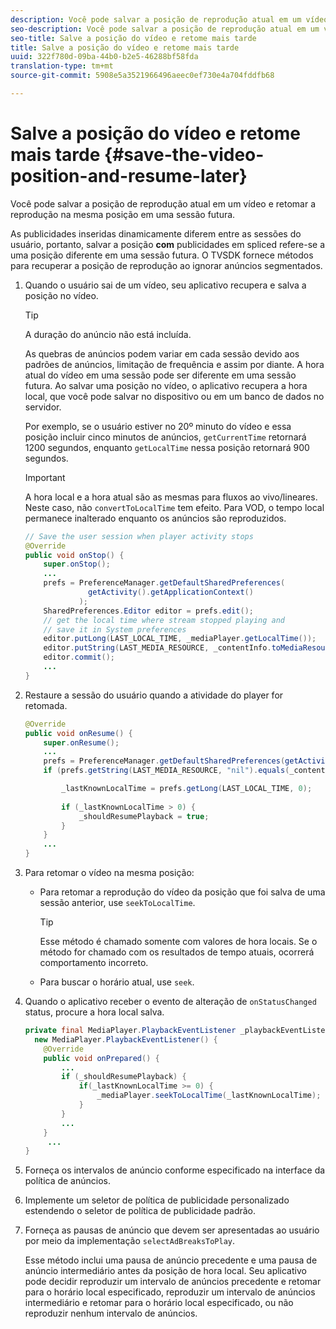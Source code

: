 ```yaml
---
description: Você pode salvar a posição de reprodução atual em um vídeo e retomar a reprodução na mesma posição em uma sessão futura.
seo-description: Você pode salvar a posição de reprodução atual em um vídeo e retomar a reprodução na mesma posição em uma sessão futura.
seo-title: Salve a posição do vídeo e retome mais tarde
title: Salve a posição do vídeo e retome mais tarde
uuid: 322f780d-09ba-44b0-b2e5-46288bf58fda
translation-type: tm+mt
source-git-commit: 5908e5a3521966496aeec0ef730e4a704fddfb68

---
```



# Salve a posição do vídeo e retome mais tarde {#save-the-video-position-and-resume-later}

Você pode salvar a posição de reprodução atual em um vídeo e retomar a reprodução na mesma posição em uma sessão futura.

As publicidades inseridas dinamicamente diferem entre as sessões do usuário, portanto, salvar a posição **com** publicidades em spliced refere-se a uma posição diferente em uma sessão futura. O TVSDK fornece métodos para recuperar a posição de reprodução ao ignorar anúncios segmentados.

1. Quando o usuário sai de um vídeo, seu aplicativo recupera e salva a posição no vídeo.

   >[!TIP]
   >
   >A duração do anúncio não está incluída.

   As quebras de anúncios podem variar em cada sessão devido aos padrões de anúncios, limitação de frequência e assim por diante. A hora atual do vídeo em uma sessão pode ser diferente em uma sessão futura. Ao salvar uma posição no vídeo, o aplicativo recupera a hora local, que você pode salvar no dispositivo ou em um banco de dados no servidor.

   Por exemplo, se o usuário estiver no 20º minuto do vídeo e essa posição incluir cinco minutos de anúncios, `getCurrentTime` retornará 1200 segundos, enquanto `getLocalTime` nessa posição retornará 900 segundos.

   >[!IMPORTANT]
   >
   >A hora local e a hora atual são as mesmas para fluxos ao vivo/lineares. Neste caso, não `convertToLocalTime` tem efeito. Para VOD, o tempo local permanece inalterado enquanto os anúncios são reproduzidos.

   ```java
   // Save the user session when player activity stops 
   @Override 
   public void onStop() { 
       super.onStop(); 
       ... 
       prefs = PreferenceManager.getDefaultSharedPreferences( 
                 getActivity().getApplicationContext() 
               ); 
       SharedPreferences.Editor editor = prefs.edit(); 
       // get the local time where stream stopped playing and  
       // save it in System preferences 
       editor.putLong(LAST_LOCAL_TIME, _mediaPlayer.getLocalTime());  
       editor.putString(LAST_MEDIA_RESOURCE, _contentInfo.toMediaResource().getUrl()); 
       editor.commit(); 
       ... 
   } 
   ```

1. Restaure a sessão do usuário quando a atividade do player for retomada.

   ```java
   @Override 
   public void onResume() { 
       super.onResume(); 
       ... 
       prefs = PreferenceManager.getDefaultSharedPreferences(getActivity().getApplicationContext()); 
       if (prefs.getString(LAST_MEDIA_RESOURCE, "nil").equals(_contentInfo.toMediaResource().getUrl())) { 
   
           _lastKnownLocalTime = prefs.getLong(LAST_LOCAL_TIME, 0);    // get the last local time saved  
                                                                       // in system preferences 
           if (_lastKnownLocalTime > 0) { 
               _shouldResumePlayback = true; 
           } 
       } 
       ... 
   } 
   ```

1. Para retomar o vídeo na mesma posição:

   * Para retomar a reprodução do vídeo da posição que foi salva de uma sessão anterior, use `seekToLocalTime`.

      >[!TIP]
      >
      >Esse método é chamado somente com valores de hora locais. Se o método for chamado com os resultados de tempo atuais, ocorrerá comportamento incorreto.

   * Para buscar o horário atual, use `seek`.

1. Quando o aplicativo receber o evento de alteração de `onStatusChanged` status, procure a hora local salva.

   ```java
   private final MediaPlayer.PlaybackEventListener _playbackEventListener =  
     new MediaPlayer.PlaybackEventListener() { 
       @Override 
       public void onPrepared() { 
           ... 
           if (_shouldResumePlayback) { 
               if(_lastKnownLocalTime >= 0) { 
                   _mediaPlayer.seekToLocalTime(_lastKnownLocalTime); 
               } 
           } 
           ... 
       } 
        ... 
   } 
   ```

1. Forneça os intervalos de anúncio conforme especificado na interface da política de anúncios.
1. Implemente um seletor de política de publicidade personalizado estendendo o seletor de política de publicidade padrão.
1. Forneça as pausas de anúncio que devem ser apresentadas ao usuário por meio da implementação `selectAdBreaksToPlay`.

   Esse método inclui uma pausa de anúncio precedente e uma pausa de anúncio intermediário antes da posição de hora local. Seu aplicativo pode decidir reproduzir um intervalo de anúncios precedente e retomar para o horário local especificado, reproduzir um intervalo de anúncios intermediário e retomar para o horário local especificado, ou não reproduzir nenhum intervalo de anúncios.
